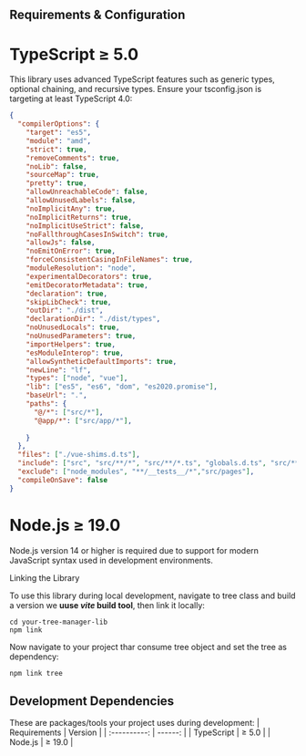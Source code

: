 ## Requirements & Configuration

# TypeScript ≥ 5.0

This library uses advanced TypeScript features such as generic types, optional chaining, and recursive types. Ensure your tsconfig.json is targeting at least TypeScript 4.0:

```JSON
{
  "compilerOptions": {
    "target": "es5",
    "module": "amd",
    "strict": true,
    "removeComments": true,
    "noLib": false,
    "sourceMap": true,
    "pretty": true,
    "allowUnreachableCode": false,
    "allowUnusedLabels": false,
    "noImplicitAny": true,
    "noImplicitReturns": true,
    "noImplicitUseStrict": false,
    "noFallthroughCasesInSwitch": true,
    "allowJs": false,
    "noEmitOnError": true,
    "forceConsistentCasingInFileNames": true,
    "moduleResolution": "node",
    "experimentalDecorators": true,
    "emitDecoratorMetadata": true,
    "declaration": true,
    "skipLibCheck": true,
    "outDir": "./dist",
    "declarationDir": "./dist/types",
    "noUnusedLocals": true,
    "noUnusedParameters": true,
    "importHelpers": true,
    "esModuleInterop": true,
    "allowSyntheticDefaultImports": true,
    "newLine": "lf",
    "types": ["node", "vue"],
    "lib": ["es5", "es6", "dom", "es2020.promise"],
    "baseUrl": ".",
    "paths": {
      "@/*": ["src/*"],
      "@app/*": ["src/app/*"],
    
    }
  },
  "files": ["./vue-shims.d.ts"],
  "include": ["src", "src/**/*", "src/**/*.ts", "globals.d.ts", "src/**/*.vue", "src/**/*.d.ts"],
  "exclude": ["node_modules", "**/__tests__/*","src/pages"],
  "compileOnSave": false
}
```
##

# Node.js ≥ 19.0

Node.js version 14 or higher is required due to support for modern JavaScript syntax used in development environments.

Linking the Library

To use this library during local development, navigate to tree class and build a version we **uuse *vite* build tool**, then link it locally:
```Terminal
cd your-tree-manager-lib
npm link
```

Now navigate to your project thar consume tree object and set the tree as dependency:
```Terminal
npm link tree
```

## Development Dependencies

These are packages/tools your project uses during development:
| Requirements | Version |
| :----------: | ------: |
| TypeScript   | ≥ 5.0   |
| Node.js      | ≥ 19.0  |

